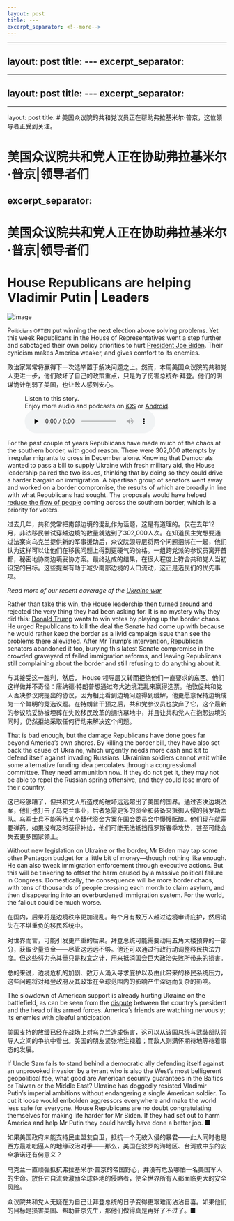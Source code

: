 ```yaml
---
layout: post
title: ---
excerpt_separator: <!--more-->
---
```



<!--more-->

---
layout: post
title: ---
excerpt_separator: <!--more-->
---


<!--more-->

---
layout: post
title: ---
excerpt_separator: <!--more-->
---


<!--more-->

---
layout: post
title: # 美国众议院的共和党议员正在帮助弗拉基米尔·普京，这位领导者正受到关注。


# 美国众议院共和党人正在协助弗拉基米尔·普京|领导者们
excerpt_separator: <!--more-->
---


<!--more-->

# 美国众议院共和党人正在协助弗拉基米尔·普京|领导者们


# House Republicans are helping Vladimir Putin | Leaders

![image](https://images.weserv.nl/?url=www.economist.com/img/b/1280/720/90/media-assets/image/20240210_LDD003.jpg)

<div></div><p><span>P</span><small>oliticians OFTEN</small> put winning the next election above solving problems. Yet this week Republicans in the House of Representatives went a step further and sabotaged their own policy priorities to hurt <a href="https://www.economist.com/finance-and-economics/2024/01/30/bidenomics-is-an-unfinished-revolution-what-would-four-more-years-mean">President Joe Biden</a>. Their cynicism makes America weaker, and gives comfort to its enemies.</p>

政治家常常将赢得下一次选举置于解决问题之上。然而，本周美国众议院的共和党人更进一步，他们破坏了自己的政策重点，只是为了伤害总统乔·拜登。他们的阴谋诡计削弱了美国，也让敌人感到安心。


<div><figure><div><figcaption>Listen to this story.</figcaption> <span>Enjoy more audio and podcasts on<!-- --> <a href="https://www.economist.comhttps://economist-app.onelink.me/d2eC/bed1b25" id="audio-ios-cta" rel="noreferrer" target="_blank">iOS</a> <!-- -->or<!-- --> <a href="https://www.economist.comhttps://economist-app.onelink.me/d2eC/7f3c199" id="audio-android-cta" rel="noreferrer" target="_blank">Android</a>.</span></div><audio controls="" id="audio-player" preload="none" src="https://www.economist.com/media-assets/audio/007%20Leaders%20-%20America_s%20Congress-853872430f032c2b2dea3f238d458062.mp3" title="House Republicans are helping Vladimir Putin"><p>Your browser does not support the &lt;audio&gt; element.</p></audio><div><div></div></div></figure></div><p>For the past couple of years Republicans have made much of the chaos at the southern border, with good reason. There were 302,000 attempts by irregular migrants to cross in December alone. Knowing that Democrats wanted to pass a bill to supply Ukraine with fresh military aid, the House leadership paired the two issues, thinking that by doing so they could drive a harder bargain on immigration. A bipartisan group of senators went away and worked on a border compromise, the results of which are broadly in line with what Republicans had sought. The proposals would have helped <a href="https://www.economist.com/united-states/2024/02/06/what-the-death-of-americas-border-bill-says-about-toxic-congressional-politics">reduce the flow of people</a> coming across the southern border, which is a priority for voters.</p>

过去几年，共和党常把南部边境的混乱作为话题，这是有道理的。仅在去年12月，非法移民尝试穿越边境的数量就达到了302,000人次。在知道民主党想要通过法案向乌克兰提供新的军事援助后，众议院领导层将两个问题捆绑在一起，他们认为这样可以让他们在移民问题上得到更硬气的价格。一组跨党派的参议员离开首都，秘密地协商边境妥协方案。最终达成的结果，在很大程度上符合共和党人当初设定的目标。这些提案有助于减少南部边境的人口流动，这正是选民们的优先事项。


<div><div><div id="econ-1"></div></div></div><aside><p><i>Read more of our recent coverage of the <a href="https://www.economist.com/ukraine-crisis">Ukraine war</a></i></p></aside><p>Rather than take this win, the House leadership then turned around and rejected the very thing they had been asking for. It is no mystery why they did this: <a href="https://www.economist.com/graphic-detail/2024/02/01/donald-trumps-legal-fees-are-draining-his-campaign-funds">Donald Trump</a> wants to win votes by playing up the border chaos. He urged Republicans to kill the deal the Senate had come up with because he would rather keep the border as a livid campaign issue than see the problems there alleviated. After Mr Trump’s intervention, Republican senators abandoned it too, burying this latest Senate compromise in the crowded graveyard of failed immigration reforms, and leaving Republicans still complaining about the border and still refusing to do anything about it.</p>

与其接受这一胜利，然后， House 领导层又转而拒绝他们一直要求的东西。他们这样做并不奇怪：唐纳德·特朗普想通过夸大边境混乱来赢得选票。他敦促共和党人否决参议院提出的协议，因为相比看到边境问题得到缓解，他更愿意保持边境成为一个鲜明的竞选议题。在特朗普干预之后，共和党参议员也放弃了它，这个最新的参议院妥协被埋葬在失败移民改革的拥挤墓地中，并且让共和党人在抱怨边境的同时，仍然拒绝采取任何行动来解决这个问题。


<p>That is bad enough, but the damage Republicans have done goes far beyond America’s own shores. By killing the border bill, they have also set back the cause of Ukraine, which urgently needs more cash and kit to defend itself against invading Russians. Ukrainian soldiers cannot wait while some alternative funding idea percolates through a congressional committee. They need ammunition now. If they do not get it, they may not be able to repel the Russian spring offensive, and they could lose more of their country.</p>

这已经够糟了，但共和党人所造成的破坏远远超出了美国的国界。通过否决边境法案，他们也打击了乌克兰事业，后者急需更多的资金和装备来抵御入侵的俄罗斯军队。乌军士兵不能等待某个替代资金方案在国会委员会中慢慢酝酿。他们现在就需要弹药。如果没有及时获得补给，他们可能无法抵挡俄罗斯春季攻势，甚至可能会失去更多国家领土。


<p>Without new legislation on Ukraine or the border, Mr Biden may tap some other Pentagon budget for a little bit of money—though nothing like enough. He can also tweak immigration enforcement through executive actions. But this will be tinkering to offset the harm caused by a massive political failure in Congress. Domestically, the consequence will be more border chaos, with tens of thousands of people crossing each month to claim asylum, and then disappearing into an overburdened immigration system. For the world, the fallout could be much worse. </p>

在国内，后果将是边境秩序更加混乱。每个月有数万人越过边境申请庇护，然后消失在不堪重负的移民系统中。

对世界而言，可能引发更严重的后果。拜登总统可能需要动用五角大楼预算的一部分，获取少量资金——尽管这远远不够。他还可以通过行政行动调整移民执法力度。但这些努力充其量只是权宜之计，用来抵消国会巨大政治失败所带来的损害。

总的来说，边境危机的加剧、数万人涌入寻求庇护以及由此带来的移民系统压力，这些问题将对拜登政府及其政策在全球范围内的影响产生深远而复杂的影响。


<div><div><div id="econ-2"></div></div></div><p>The slowdown of American support is already hurting Ukraine on the battlefield, as can be seen from the <a href="https://www.economist.com/europe/2024/01/30/the-feud-between-ukraines-president-and-army-chief-boils-over">dispute</a> between the country’s president and the head of its armed forces. America’s friends are watching nervously; its enemies with gleeful anticipation. </p>

美国支持的放缓已经在战场上对乌克兰造成伤害，这可以从该国总统与武装部队领导人之间的争执中看出。美国的朋友紧张地注视着；而敌人则满怀期待地等待着事态的发展。


<p>If Uncle Sam fails to stand behind a democratic ally defending itself against an unprovoked invasion by a tyrant who is also the West’s most belligerent geopolitical foe, what good are American security guarantees in the Baltics or Taiwan or the Middle East? Ukraine has doggedly resisted Vladimir Putin’s imperial ambitions without endangering a single American soldier. To cut it loose would embolden aggressors everywhere and make the world less safe for everyone. House Republicans are no doubt congratulating themselves for making life harder for Mr Biden. If they had set out to harm America and help Mr Putin they could hardly have done a better job. <span>■</span></p>

如果美国政府未能支持民主盟友自卫，抵抗一个无故入侵的暴君——此人同时也是西方最咄咄逼人的地缘政治对手——那么，美国在波罗的海地区、台湾或中东的安全承诺还有何意义？

乌克兰一直顽强抵抗弗拉基米尔·普京的帝国野心，并没有危及哪怕一名美国军人的生命。放任它自流会激励全球各地的侵略者，使全世界所有人都面临更大的安全风险。

众议院共和党人无疑在为自己让拜登总统的日子变得更艰难而沾沾自喜。如果他们的目标是损害美国、帮助普京先生，那他们做得真是再好了不过了。■